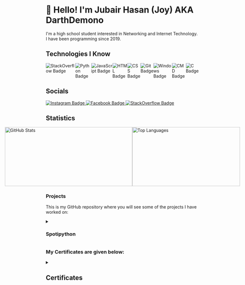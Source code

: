# 👋 Hello! I'm Jubair Hasan (Joy) AKA DarthDemono

I'm a high school student interested in Networking and Internet Technology. I have been programming since 2019.

## Technologies I Know

<div style="display: flex;">
  <img src="https://img.shields.io/badge/-StackOverflow-001633?style=for-the-badge&logo=stackoverflow" alt="StackOverflow Badge">
  <img src="https://img.shields.io/badge/-Python-001633?style=for-the-badge&logo=python" alt="Python Badge">
  <img src="https://img.shields.io/badge/-JavaScript-001633?style=for-the-badge&logo=javascript" alt="JavaScript Badge">
  <img src="https://img.shields.io/badge/-HTML-001633?style=for-the-badge&logo=html5" alt="HTML Badge">
  <img src="https://img.shields.io/badge/-CSS-001633?style=for-the-badge&logo=css3" alt="CSS Badge">
  <img src="https://img.shields.io/badge/-Git-001633?style=for-the-badge&logo=git" alt="Git Badge">
  <img src="https://img.shields.io/badge/-Windows-001633?style=for-the-badge&logo=Windows" alt="Windows Badge">
  <img src="https://img.shields.io/badge/-CMD-001633?style=for-the-badge&logo=windowsterminal" alt="CMD Badge">
  <img src="https://img.shields.io/badge/-C-001633?style=for-the-badge&logo=c" alt="C Badge">
</div>

## Socials

<div class="socialmedia-btns">
  <a tabindex="0" rel="external author me contact about" hreflang="en" type="text/html" title="My Instagram" href="https://instagram.com/darthdemono/" class="url u-url">
    <img src="https://img.shields.io/badge/-Instagram-black?style=for-the-badge&logo=Instagram" alt="Instagram Badge">
  </a>
  
  <a tabindex="0" rel="external author me contact about" hreflang="en" type="text/html" title="My Facebook Profile" href="https://www.facebook.com/darthdemono/" class="url u-url">
    <img src="https://img.shields.io/badge/-Facebook-black?style=for-the-badge&logo=Facebook" alt="Facebook Badge">
  </a>
  
  <a tabindex="0" rel="external author me contact about" hreflang="en" type="text/html" title="My Stackoverflow Profile" href="https://stackoverflow.com/users/13643722/darth-demono?tab=profile" class="url u-url stack fa-stack-overflow">
    <img src="https://img.shields.io/badge/-Stack%20Overflow-black?style=for-the-badge&logo=StackOverflow" alt="StackOverflow Badge">
  </a>
</div>

## Statistics

<div style="display: flex; justify-content: center;">
  <img src="https://github-readme-stats.vercel.app/api?username=darthdemono&show_icons=true&theme=react" height="195px" width="420px" alt="GitHub Stats">
  <img src="https://github-readme-stats.vercel.app/api/top-langs/?username=darthdemono&layout=compact&card_width=250&langs_count=6&theme=react" height="195px" width="355px" alt="Top Languages">
</div>

### Projects

This is my GitHub repository where you will see some of the projects I have worked on: 

<details>
  <summary><h3>Spotipython</h3></summary>
  
  <h3>Spotipython - Fetch Spotify Track and Album Data</h3>

  - **Description:** An open-source project for fetching Spotify track and album data programmatically using Python and the Spotify API.

  - **GitHub Repository:** [Spotipython](https://github.com/darthdemono/Spotipython)

  - **Scripts:**
    - **[spotify_album.py](https://github.com/darthdemono/Spotipython/blob/main/spotify_album.py):** Fetches information about a Spotify album and its tracks.
    - **[spotify_search.py](https://github.com/darthdemono/Spotipython/blob/main/spotify_search.py):** Searches for tracks on Spotify based on user input.
    - **[spotify_client.py](https://github.com/darthdemono/Spotipython/blob/main/spotify_client.py):** Defines a SpotifyAPI class for handling authentication and making requests to the Spotify API.
    - **[functions.py](https://github.com/darthdemono/Spotipython/blob/main/functions.py):** Contains utility functions used in other files.

  - **How to Use:**
    - Given in the Project's [README.md](https://github.com/darthdemono/Spotipython/blob/main/README.md) file

</details>

### My Certificates are given below: 

<details>
  <summary><h2>Certificates</h2></summary>
  
  <h3>Networking and Security Certificates</h3>
  
  - **Computer Networking**
    - [Basics of Computer Network Certificate](/Basics%20of%20Networking.pdf)

  - **Network Security**
    - [Types of Network Security Certificate](/Types%20of%20Network%20Security.pdf)
    - [Network Security Certificate](/Network%20Security.pdf)
  - **Firewall**
    - [Introduction to Firewall Certificate](Introduction%20to%20Firewall.pdf)
  - **Cryptography**
    - [Introduction to Cryptography Certificate](Introduction%20to%20Cryptography.pdf)

  <h3>Programming Certificates</h3>
  
  - **C**
    - [C for Beginners Certificate](C%20for%20beginners.pdf)

  <h3>Web Development Certificates</h3>
  
  - **HTML**
    - [Front End Development - HTML Certificate](Front%20End%20Development%20-%20HTML.pdf)

  <h3>SEO Certificates</h3>
  
  - **SEO For Beginners**
    - [SEO For Beginners Certificate](SEO%20For%20Beginners.pdf)

  - **SEO Strategies**
    - [SEO Strategies Certificate](SEO%20Strategies.pdf)

</details>

